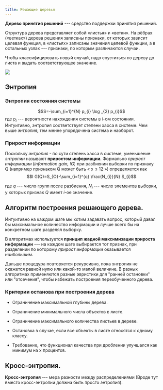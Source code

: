 ```yaml
---
title: Решающие деревья
---
```



**Дерево принятия решений** --- средство поддержки принятия решений.

Структура дерева представляет собой «листья» и «ветки». На рёбрах
(«ветках») дерева решения записаны признаки, от которых зависит целевая
функция, в «листьях» записаны значения целевой функции, а в остальных
узлах --- признаки, по которым различаются случаи.

Чтобы классифицировать новый случай, надо спуститься по дереву до листа
и выдать соответствующее значение.

![](../img/tree.jpg)

## Энтропия

### Энтропия состояния системы

$$S=-\sum_{i=1}^{N} p_{i} \log _{2} p_{i}$$ где $\mathrm{p}_{i}$ ---
вероятности нахождения системы в і-ом состоянии. Интуитивно, энтропия
соответствует степени хаоса в системе. Чем выше *энтропия*, тем менее
упорядочена система и наоборот.

### Прирост информации

Поскольку *энтропия* - по сути степень хаоса в системе, уменьшение
*энтропии* называют **приростом информации**. Формально *прирост
информации* (*information gain, IG*) при разбиении выборки по признаку Q
(например признаком Q может быть « $\mathrm{x} \leq 12$ ») определяется
как $$I G(Q)=S_{O}-\sum_{i=1}^{q} \frac{N_{i}}{N} S_{i}$$

где $q$ --- число групп после разбиения, $N_i$ --- число элементов
выборки, у которых признак $Q$ имеет $і$-ое значение.

## Алгоритм построения решающего дерева.

Интуитивно на каждом шаге мы хотим задавать вопрос, который давал бы
максимальное количество информации и лучше всего бы на конкретном шаге
разделял выборку.

В алгоритмах используется **принцип жадной максимизации прироста
информации** --- на каждом шаге выбирается тот признак, при разделении
по которому *прирост информации* оказывается *наибольшим*.

Дальше процедура повторяется рекурсивно, пока энтропия не окажется
равной нулю или какой-то малой величине. В разных алгоритмах применяются
разные эвристики для \"ранней остановки\" или \"отсечения\", чтобы
избежать построения переобученного дерева.

### Критерии останова при построения дерева

-   Ограничение максимальной глубины дерева.

-   Ограничение минимального числа объектов в листе.

-   Ограничение максимального количества листьев в дереве.

-   Остановка в случае, если все объекты в листе относятся к одному
    классу.

-   Требование, что функционал качества при дроблении улучшался как
    минимум на х процентов.

## Кросс-энтропия.

**Кросс-энтропия** --- мера разности между распределениями (Вроде тут
вместо кросс-энтропии должна быть просто энтропия).

